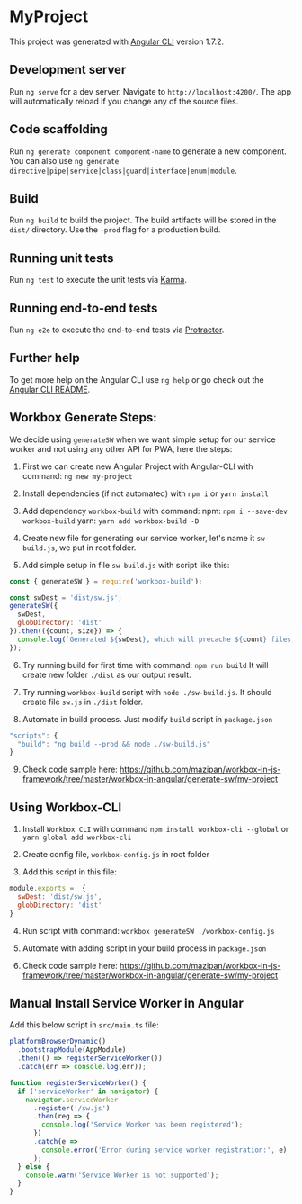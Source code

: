 # MyProject

This project was generated with [Angular CLI](https://github.com/angular/angular-cli) version 1.7.2.

## Development server

Run `ng serve` for a dev server. Navigate to `http://localhost:4200/`. The app will automatically reload if you change any of the source files.

## Code scaffolding

Run `ng generate component component-name` to generate a new component. You can also use `ng generate directive|pipe|service|class|guard|interface|enum|module`.

## Build

Run `ng build` to build the project. The build artifacts will be stored in the `dist/` directory. Use the `-prod` flag for a production build.

## Running unit tests

Run `ng test` to execute the unit tests via [Karma](https://karma-runner.github.io).

## Running end-to-end tests

Run `ng e2e` to execute the end-to-end tests via [Protractor](http://www.protractortest.org/).

## Further help

To get more help on the Angular CLI use `ng help` or go check out the [Angular CLI README](https://github.com/angular/angular-cli/blob/master/README.md).

## Workbox Generate Steps:

We decide using `generateSW` when we want simple setup for our service worker and not using any other API for PWA, here the steps:

1. First we can create new Angular Project with Angular-CLI with command: `ng new my-project`

2. Install dependencies (if not automated) with `npm i` or `yarn install`

3. Add dependency `workbox-build` with command:
   npm: `npm i --save-dev workbox-build`
   yarn: `yarn add workbox-build -D`

4. Create new file for generating our service worker, let's name it `sw-build.js`, we put in root folder.

5. Add simple setup in file `sw-build.js` with script like this:

  ```js
  const { generateSW } = require('workbox-build');

  const swDest = 'dist/sw.js';
  generateSW({
    swDest,
    globDirectory: 'dist'
  }).then(({count, size}) => {
    console.log(`Generated ${swDest}, which will precache ${count} files, totaling ${size} bytes.`);
  });
  ```

6. Try running build for first time with command: `npm run build`
  It will create new folder `./dist` as our output result.

7. Try running `workbox-build` script with `node ./sw-build.js`.
  It should create file `sw.js` in `./dist` folder.

8. Automate in build process. Just modify `build` script in `package.json`

  ```js
  "scripts": {
    "build": "ng build --prod && node ./sw-build.js"
  }
  ```

9. Check code sample here: https://github.com/mazipan/workbox-in-js-framework/tree/master/workbox-in-angular/generate-sw/my-project


## Using Workbox-CLI

1. Install `Workbox CLI` with command `npm install workbox-cli --global` or `yarn global add workbox-cli`

2. Create config file, `workbox-config.js` in root folder

3. Add this script in this file:

  ```js
  module.exports =  {
    swDest: 'dist/sw.js',
    globDirectory: 'dist'
  }
  ```

4. Run script with command: `workbox generateSW ./workbox-config.js`

5. Automate with adding script in your build process in `package.json`

6. Check code sample here: https://github.com/mazipan/workbox-in-js-framework/tree/master/workbox-in-angular/generate-sw/my-project


## Manual Install Service Worker in Angular

Add this below script in `src/main.ts` file:

```js
platformBrowserDynamic()
  .bootstrapModule(AppModule)
  .then(() => registerServiceWorker())
  .catch(err => console.log(err));

function registerServiceWorker() {
  if ('serviceWorker' in navigator) {
    navigator.serviceWorker
      .register('/sw.js')
      .then(reg => {
        console.log('Service Worker has been registered');
      })
      .catch(e =>
        console.error('Error during service worker registration:', e)
      );
  } else {
    console.warn('Service Worker is not supported');
  }
}
```
